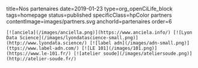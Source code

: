 title=Nos partenaires
date=2019-01-23
type=org_openCiLife_block
tags=homepage
status=published
specificClass=hpColor partners
contentImage=images/partners.svg
anchorId=partenaires
order=6
~~~~~~
[![anciela](/images/anciella.png)](https://www.anciela.info/) [![Lyon Data Science](/images/lyondatascience-small.png)](http://www.lyondata.science/) [![label adn](/images/adn-small.png)](ttps://www.label-adn.com/) [![LE 101](/images/101.png)](https://www.le-101.fr/) [![atelier soude](/images/ateliersoude.png)](http://atelier-soude.fr/)
